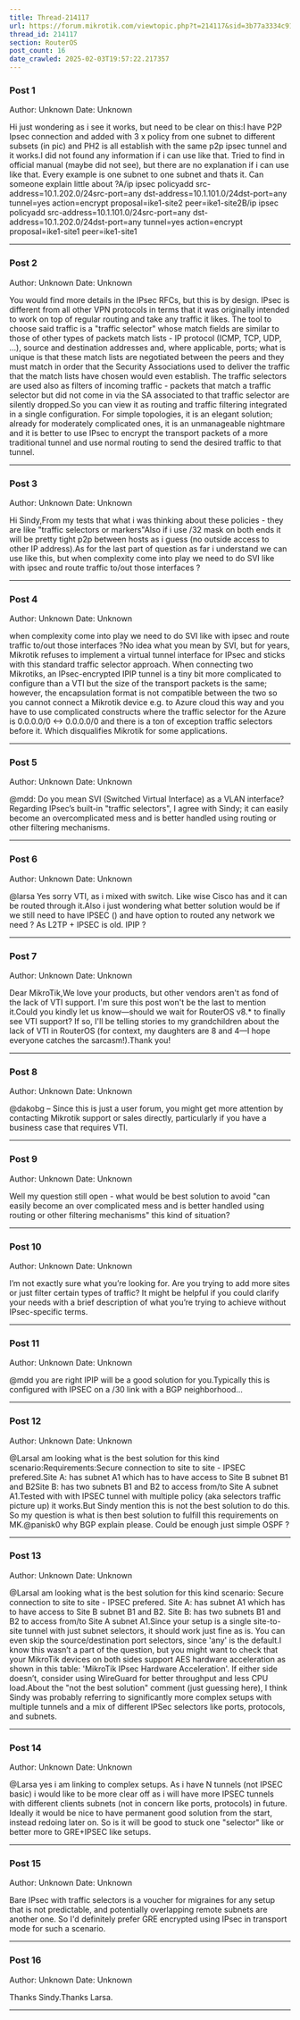 ```yaml
---
title: Thread-214117
url: https://forum.mikrotik.com/viewtopic.php?t=214117&sid=3b77a3334c914448dbbc02bfdff4c3aa
thread_id: 214117
section: RouterOS
post_count: 16
date_crawled: 2025-02-03T19:57:22.217357
---
```


### Post 1
Author: Unknown
Date: Unknown

Hi just wondering as i see it works, but need to be clear on this:I have P2P Ipsec connection and added with 3 x policy from one subnet to different subsets (in pic) and PH2 is all establish with the same p2p ipsec tunnel and it works.I did not found any information if i can use like that. Tried to find in official manual (maybe did not see), but there are no explanation if i can use like that. Every example is one subnet to one subnet and thats it. Can someone explain little about ?A/ip ipsec policyadd src-address=10.1.202.0/24src-port=any dst-address=10.1.101.0/24dst-port=any tunnel=yes action=encrypt proposal=ike1-site2 peer=ike1-site2B/ip ipsec policyadd src-address=10.1.101.0/24src-port=any dst-address=10.1.202.0/24dst-port=any tunnel=yes action=encrypt proposal=ike1-site1 peer=ike1-site1

---
### Post 2
Author: Unknown
Date: Unknown

You would find more details in the IPsec RFCs, but this is by design. IPsec is different from all other VPN protocols in terms that it was originally intended to work on top of regular routing and take any traffic it likes. The tool to choose said traffic is a "traffic selector" whose match fields are similar to those of other types of packets match lists - IP protocol (ICMP, TCP, UDP, ...), source and destination addresses and, where applicable, ports; what is unique is that these match lists are negotiated between the peers and they must match in order that the Security Associations used to deliver the traffic that the match lists have chosen would even establish. The traffic selectors are used also as filters of incoming traffic - packets that match a traffic selector but did not come in via the SA associated to that traffic selector are silently dropped.So you can view it as routing and traffic filtering integrated in a single configuration. For simple topologies, it is an elegant solution; already for moderately complicated ones, it is an unmanageable nightmare and it is better to use IPsec to encrypt the transport packets of a more traditional tunnel and use normal routing to send the desired traffic to that tunnel.

---
### Post 3
Author: Unknown
Date: Unknown

Hi Sindy,From my tests that what i was thinking about these policies - they are like "traffic selectors or markers"Also if i use /32 mask on both ends it will be pretty tight p2p between hosts as i guess (no outside access to other IP address).As for the last part of question as far i understand we can use like this, but when complexity come into play we need to do SVI like with ipsec and route traffic to/out those interfaces ?

---
### Post 4
Author: Unknown
Date: Unknown

when complexity come into play we need to do SVI like with ipsec and route traffic to/out those interfaces ?No idea what you mean by SVI, but for years, Mikrotik refuses to implement a virtual tunnel interface for IPsec and sticks with this standard traffic selector approach. When connecting two Mikrotiks, an IPsec-encrypted IPIP tunnel is a tiny bit more complicated to configure than a VTI but the size of the transport packets is the same; however, the encapsulation format is not compatible between the two so you cannot connect a Mikrotik device e.g. to Azure cloud this way and you have to use complicated constructs where the traffic selector for the Azure is 0.0.0.0/0 <-> 0.0.0.0/0 and there is a ton of exception traffic selectors before it. Which disqualifies Mikrotik for some applications.

---
### Post 5
Author: Unknown
Date: Unknown

@mdd: Do you mean SVI (Switched Virtual Interface) as a VLAN interface?Regarding IPsec’s built-in "traffic selectors", I agree with Sindy; it can easily become an overcomplicated mess and is better handled using routing or other filtering mechanisms.

---
### Post 6
Author: Unknown
Date: Unknown

@larsa Yes sorry VTI, as i mixed with switch. Like wise Cisco has and it can be routed through it.Also i just wondering what better solution would be if we still need to have IPSEC () and have option to routed any network we need ? As L2TP + IPSEC is old. IPIP ?

---
### Post 7
Author: Unknown
Date: Unknown

Dear MikroTik,We love your products, but other vendors aren't as fond of the lack of VTI support. I'm sure this post won't be the last to mention it.Could you kindly let us know—should we wait for RouterOS v8.* to finally see VTI support? If so, I'll be telling stories to my grandchildren about the lack of VTI in RouterOS (for context, my daughters are 8 and 4—I hope everyone catches the sarcasm!).Thank you!

---
### Post 8
Author: Unknown
Date: Unknown

@dakobg – Since this is just a user forum, you might get more attention by contacting Mikrotik support or sales directly, particularly if you have a business case that requires VTI.

---
### Post 9
Author: Unknown
Date: Unknown

Well my question still open - what would be best solution to avoid "can easily become an over complicated mess and is better handled using routing or other filtering mechanisms" this kind of situation?

---
### Post 10
Author: Unknown
Date: Unknown

I’m not exactly sure what you’re looking for. Are you trying to add more sites or just filter certain types of traffic? It might be helpful if you could clarify your needs with a brief description of what you’re trying to achieve without IPsec-specific terms.

---
### Post 11
Author: Unknown
Date: Unknown

@mdd you are right IPIP will be a good solution for you.Typically this is configured with IPSEC on a /30 link with a BGP neighborhood...

---
### Post 12
Author: Unknown
Date: Unknown

@LarsaI am looking what is the best solution for this kind scenario:Requirements:Secure connection to site to site - IPSEC prefered.Site A: has subnet A1 which has to have access to Site B subnet B1 and B2Site B: has two subnets B1 and B2 to access from/to Site A subnet A1.Tested with with IPSEC tunnel with multiple policy (aka selectors traffic picture up) it works.But Sindy mention this is not the best solution to do this. So my question is what is then best solution to fulfill this requirements on MK.@panisk0 why BGP explain please. Could be enough just simple OSPF ?

---
### Post 13
Author: Unknown
Date: Unknown

@LarsaI am looking what is the best solution for this kind scenario: Secure connection to site to site - IPSEC prefered. Site A: has subnet A1 which has to have access to Site B subnet B1 and B2. Site B: has two subnets B1 and B2 to access from/to Site A subnet A1.Since your setup is a single site-to-site tunnel with just subnet selectors, it should work just fine as is. You can even skip the source/destination port selectors, since 'any' is the default.I know this wasn’t a part of the question, but you might want to check that your MikroTik devices on both sides support AES hardware acceleration as shown in this table: 'MikroTik IPsec Hardware Acceleration'. If either side doesn’t, consider using WireGuard for better throughput and less CPU load.About the "not the best solution" comment  (just guessing here), I think Sindy was probably referring to significantly more complex setups with multiple tunnels and a mix of different IPSec selectors like ports, protocols, and subnets.

---
### Post 14
Author: Unknown
Date: Unknown

@Larsa yes i am linking to complex setups. As i have N tunnels (not IPSEC basic) i would like to be more clear off as i will have more IPSEC tunnels with different clients  subnets (not in concern like ports, protocols) in future. Ideally it would be nice to have permanent good solution from the start, instead redoing later on. So is it will be good to stuck one "selector" like or better more to GRE+IPSEC like setups.

---
### Post 15
Author: Unknown
Date: Unknown

Bare IPsec with traffic selectors is a voucher for migraines for any setup that is not predictable, and potentially overlapping remote subnets are another one. So I'd definitely prefer GRE encrypted using IPsec in transport mode for such a scenario.

---
### Post 16
Author: Unknown
Date: Unknown

Thanks Sindy.Thanks Larsa.

---
